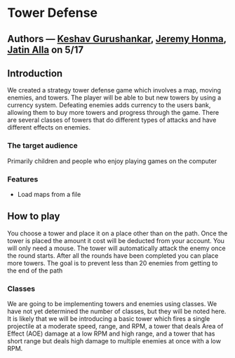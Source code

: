 # Tower Defense 
## Authors &mdash;  [Keshav Gurushankar](https://github.com/kgurushankar), [Jeremy Honma](https://github.com/jhonma7), [Jatin Alla](https://github.com/Coldstone07) on 5/17
## Introduction 
We created a strategy tower defense game which involves a map, moving enemies, and towers. The player will be able to but new towers by using a currency system. Defeating enemies adds currency to the users bank, allowing them to buy more towers and progress through the game. There are several classes of towers that do different types of attacks and have different effects on enemies. 
### The target audience
Primarily children and people who enjoy playing games on the computer
### Features
* Load maps from a file
## How to play 
You choose a tower and place it on a place other than on the path. Once the tower is placed the amount it cost will be deducted from your account. You will only need a mouse. The tower will automatically attack the enemy once the round starts. After all the rounds have been completed you can place more towers. The goal is to prevent less than 20 enemies from getting to the end of the path
### Classes
We are going to be implementing towers and enemies using classes. We have not yet determined the number of classes, but they will be noted here. It is likely that we will be introducing a basic tower which fires a single projectile at a moderate speed, range, and RPM, a tower that deals Area of Effect (AOE) damage at a low RPM and high range,  and a tower that has short range but deals high damage to multiple enemies at once with a low RPM.  

